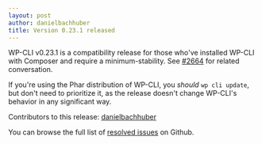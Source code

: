 ```yaml
---
layout: post
author: danielbachhuber
title: Version 0.23.1 released
---
```


WP-CLI v0.23.1 is a compatibility release for those who've installed WP-CLI with Composer and require a minimum-stability. See [#2664](https://github.com/wp-cli/wp-cli/issues/2664) for related conversation.

If you're using the Phar distribution of WP-CLI, you *should* `wp cli update`, but don't need to prioritize it, as the release doesn't change WP-CLI's behavior in any significant way.

Contributors to this release: [danielbachhuber](https://github.com/danielbachhuber)

You can browse the full list of [resolved issues](https://github.com/wp-cli/wp-cli/issues?q=milestone%3A0.23.1+is%3Aclosed) on Github.

